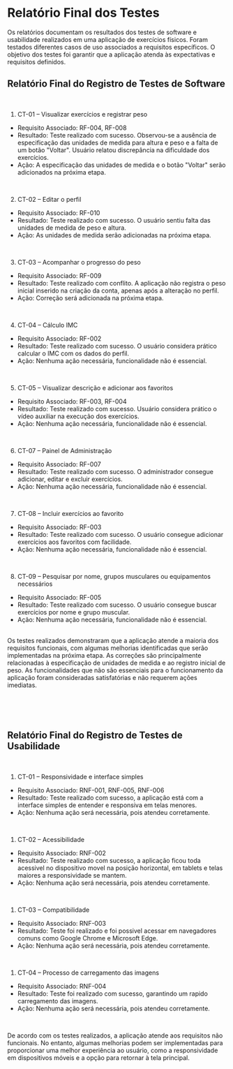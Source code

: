# Relatório Final dos Testes

Os relatórios documentam os resultados dos testes de software e usabilidade realizados em uma aplicação de exercícios físicos. Foram testados diferentes casos de uso associados a requisitos específicos. O objetivo dos testes foi garantir que a aplicação atenda às expectativas e requisitos definidos.

## Relatório Final do Registro de Testes de Software
<br>

1. CT-01 – Visualizar exercícios e registrar peso
- Requisito Associado: RF-004, RF-008
- Resultado: Teste realizado com sucesso. Observou-se a ausência de especificação das unidades de medida para altura e peso e a falta de um botão "Voltar". Usuário relatou discrepância na dificuldade dos exercícios.
- Ação: A especificação das unidades de medida e o botão "Voltar" serão adicionados na próxima etapa.
<br>

2. CT-02 – Editar o perfil
- Requisito Associado: RF-010
- Resultado: Teste realizado com sucesso. O usuário sentiu falta das unidades de medida de peso e altura.
- Ação: As unidades de medida serão adicionadas na próxima etapa.
<br>

3. CT-03 – Acompanhar o progresso do peso
- Requisito Associado: RF-009
- Resultado: Teste realizado com conflito. A aplicação não registra o peso inicial inserido na criação da conta, apenas após a alteração no perfil.
- Ação: Correção será adicionada na próxima etapa.
<br>

4. CT-04 – Cálculo IMC
- Requisito Associado: RF-002
- Resultado: Teste realizado com sucesso. O usuário considera prático calcular o IMC com os dados do perfil.
- Ação: Nenhuma ação necessária, funcionalidade não é essencial.
<br>

5. CT-05 – Visualizar descrição e adicionar aos favoritos
- Requisito Associado: RF-003, RF-004
- Resultado: Teste realizado com sucesso. Usuário considera prático o vídeo auxiliar na execução dos exercícios.
- Ação: Nenhuma ação necessária, funcionalidade não é essencial.
<br>

6. CT-07 – Painel de Administração
- Requisito Associado: RF-007
- Resultado: Teste realizado com sucesso. O administrador consegue adicionar, editar e excluir exercícios.
- Ação: Nenhuma ação necessária, funcionalidade não é essencial.
<br>

7. CT-08 – Incluir exercícios ao favorito
- Requisito Associado: RF-003
- Resultado: Teste realizado com sucesso. O usuário consegue adicionar exercícios aos favoritos com facilidade.
- Ação: Nenhuma ação necessária, funcionalidade não é essencial.
<br>

8. CT-09 – Pesquisar por nome, grupos musculares ou equipamentos necessários
- Requisito Associado: RF-005
- Resultado: Teste realizado com sucesso. O usuário consegue buscar exercícios por nome e grupo muscular.
- Ação: Nenhuma ação necessária, funcionalidade não é essencial.

<br>
Os testes realizados demonstraram que a aplicação atende a maioria dos requisitos funcionais, com algumas melhorias identificadas que serão implementadas na próxima etapa. As correções são principalmente relacionadas à especificação de unidades de medida e ao registro inicial de peso. As funcionalidades que não são essenciais para o funcionamento da aplicação foram consideradas satisfatórias e não requerem ações imediatas.

<br><br><br>

## Relatório Final do Registro de Testes de Usabilidade
<br>

1. CT-01 – Responsividade e interface simples
- Requisito Associado: RNF-001, RNF-005, RNF-006
- Resultado: Teste realizado com sucesso, a aplicação está com a interface simples de entender e responsiva em telas menores.
- Ação: Nenhuma ação será necessária, pois atendeu corretamente.
<br>

1. CT-02 – Acessibilidade
- Requisito Associado: RNF-002
- Resultado: Teste realizado com sucesso, a aplicação ficou toda acessivel no dispositivo movel na posição horizontal, em tablets e telas maiores a responsividade se mantem.
- Ação: Nenhuma ação será necessária, pois atendeu corretamente.
<br>

1. CT-03 – Compatibilidade
- Requisito Associado: RNF-003
- Resultado: Teste foi realizado e foi possivel acessar em navegadores comuns como Google Chrome e Microsoft Edge.
- Ação: Nenhuma ação será necessária, pois atendeu corretamente.
<br>

1. CT-04 – Processo de carregamento das imagens
- Requisito Associado: RNF-004
- Resultado: Teste foi realizado com sucesso, garantindo um rapido carregamento das imagens.
- Ação: Nenhuma ação será necessária, pois atendeu corretamente.
<br>

De acordo com os testes realizados, a aplicação atende aos requisitos não funcionais. No entanto, algumas melhorias podem ser implementadas para proporcionar uma melhor experiência ao usuário, como a responsividade em dispositivos móveis e a opção para retornar à tela principal.

<br> <br>
 
